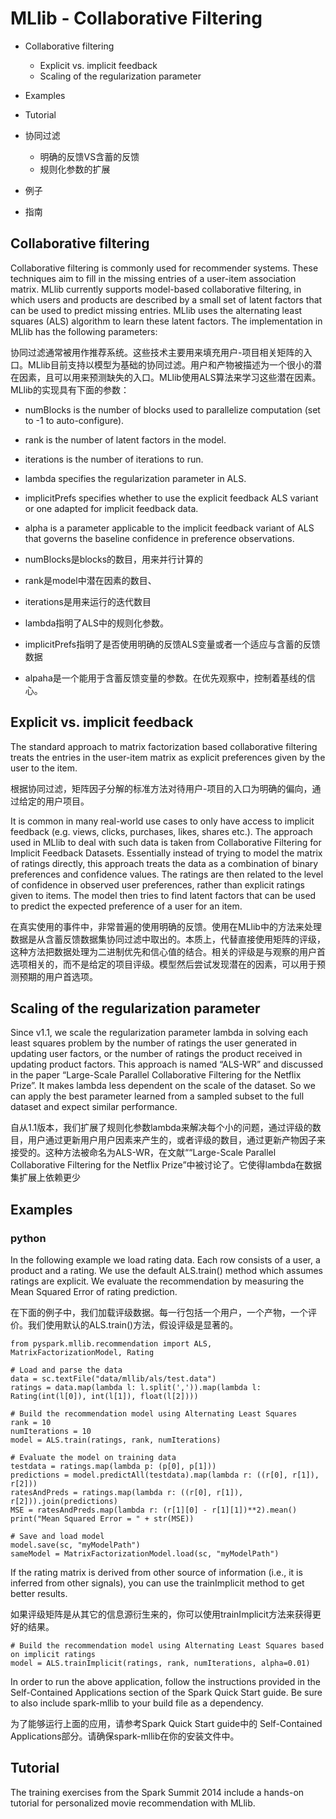 # MLlib - Collaborative Filtering
* Collaborative filtering
  - Explicit vs. implicit feedback
  - Scaling of the regularization parameter
* Examples
* Tutorial

* 协同过滤
   - 明确的反馈VS含蓄的反馈
   - 规则化参数的扩展
* 例子
* 指南

## Collaborative filtering

Collaborative filtering is commonly used for recommender systems. These techniques aim to fill in the missing entries of a user-item association matrix. MLlib currently supports model-based collaborative filtering, in which users and products are described by a small set of latent factors that can be used to predict missing entries. MLlib uses the alternating least squares (ALS) algorithm to learn these latent factors. The implementation in MLlib has the following parameters:

协同过滤通常被用作推荐系统。这些技术主要用来填充用户-项目相关矩阵的入口。MLlib目前支持以模型为基础的协同过滤。用户和产物被描述为一个很小的潜在因素，且可以用来预测缺失的入口。MLlib使用ALS算法来学习这些潜在因素。MLlib的实现具有下面的参数：

* numBlocks is the number of blocks used to parallelize computation (set to -1 to auto-configure).
* rank is the number of latent factors in the model.
* iterations is the number of iterations to run.
* lambda specifies the regularization parameter in ALS.
* implicitPrefs specifies whether to use the explicit feedback ALS variant or one adapted for implicit feedback data.
* alpha is a parameter applicable to the implicit feedback variant of ALS that governs the baseline confidence in preference observations.

* numBlocks是blocks的数目，用来并行计算的
* rank是model中潜在因素的数目、
* iterations是用来运行的迭代数目
* lambda指明了ALS中的规则化参数。
* implicitPrefs指明了是否使用明确的反馈ALS变量或者一个适应与含蓄的反馈数据
* alpaha是一个能用于含蓄反馈变量的参数。在优先观察中，控制着基线的信心。

## Explicit vs. implicit feedback

The standard approach to matrix factorization based collaborative filtering treats the entries in the user-item matrix as explicit preferences given by the user to the item.

根据协同过滤，矩阵因子分解的标准方法对待用户-项目的入口为明确的偏向，通过给定的用户项目。

It is common in many real-world use cases to only have access to implicit feedback (e.g. views, clicks, purchases, likes, shares etc.). The approach used in MLlib to deal with such data is taken from Collaborative Filtering for Implicit Feedback Datasets. Essentially instead of trying to model the matrix of ratings directly, this approach treats the data as a combination of binary preferences and confidence values. The ratings are then related to the level of confidence in observed user preferences, rather than explicit ratings given to items. The model then tries to find latent factors that can be used to predict the expected preference of a user for an item.

在真实使用的事件中，非常普遍的使用明确的反馈。使用在MLlib中的方法来处理数据是从含蓄反馈数据集协同过滤中取出的。本质上，代替直接使用矩阵的评级，这种方法把数据处理为二进制优先和信心值的结合。相关的评级是与观察的用户首选项相关的，而不是给定的项目评级。模型然后尝试发现潜在的因素，可以用于预测预期的用户首选项。

## Scaling of the regularization parameter

Since v1.1, we scale the regularization parameter lambda in solving each least squares problem by the number of ratings the user generated in updating user factors, or the number of ratings the product received in updating product factors. This approach is named “ALS-WR” and discussed in the paper “Large-Scale Parallel Collaborative Filtering for the Netflix Prize”. It makes lambda less dependent on the scale of the dataset. So we can apply the best parameter learned from a sampled subset to the full dataset and expect similar performance.

自从1.1版本，我们扩展了规则化参数lambda来解决每个小的问题，通过评级的数目，用户通过更新用户用户因素来产生的，或者评级的数目，通过更新产物因子来接受的。这种方法被命名为ALS-WR，在文献““Large-Scale Parallel Collaborative Filtering for the Netflix Prize”中被讨论了。它使得lambda在数据集扩展上依赖更少

## Examples

### python

In the following example we load rating data. Each row consists of a user, a product and a rating. We use the default ALS.train() method which assumes ratings are explicit. We evaluate the recommendation by measuring the Mean Squared Error of rating prediction.

在下面的例子中，我们加载评级数据。每一行包括一个用户，一个产物，一个评价。我们使用默认的ALS.train()方法，假设评级是显著的。

	from pyspark.mllib.recommendation import ALS, MatrixFactorizationModel, Rating
	
	# Load and parse the data
	data = sc.textFile("data/mllib/als/test.data")
	ratings = data.map(lambda l: l.split(',')).map(lambda l: Rating(int(l[0]), int(l[1]), float(l[2])))
	
	# Build the recommendation model using Alternating Least Squares
	rank = 10
	numIterations = 10
	model = ALS.train(ratings, rank, numIterations)
	
	# Evaluate the model on training data
	testdata = ratings.map(lambda p: (p[0], p[1]))
	predictions = model.predictAll(testdata).map(lambda r: ((r[0], r[1]), r[2]))
	ratesAndPreds = ratings.map(lambda r: ((r[0], r[1]), r[2])).join(predictions)
	MSE = ratesAndPreds.map(lambda r: (r[1][0] - r[1][1])**2).mean()
	print("Mean Squared Error = " + str(MSE))
	
	# Save and load model
	model.save(sc, "myModelPath")
	sameModel = MatrixFactorizationModel.load(sc, "myModelPath")
	
If the rating matrix is derived from other source of information (i.e., it is inferred from other signals), you can use the trainImplicit method to get better results.

如果评级矩阵是从其它的信息源衍生来的，你可以使用trainImplicit方法来获得更好的结果。

	# Build the recommendation model using Alternating Least Squares based on implicit ratings
	model = ALS.trainImplicit(ratings, rank, numIterations, alpha=0.01)
	
In order to run the above application, follow the instructions provided in the Self-Contained Applications section of the Spark Quick Start guide. Be sure to also include spark-mllib to your build file as a dependency.

为了能够运行上面的应用，请参考Spark Quick Start guide中的 Self-Contained Applications部分。请确保spark-mllib在你的安装文件中。

## Tutorial

The training exercises from the Spark Summit 2014 include a hands-on tutorial for personalized movie recommendation with MLlib.


